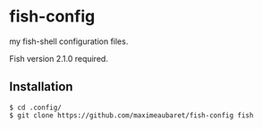 fish-config
===========

my fish-shell configuration files.

Fish version 2.1.0 required.


Installation
------------
    $ cd .config/
    $ git clone https://github.com/maximeaubaret/fish-config fish
